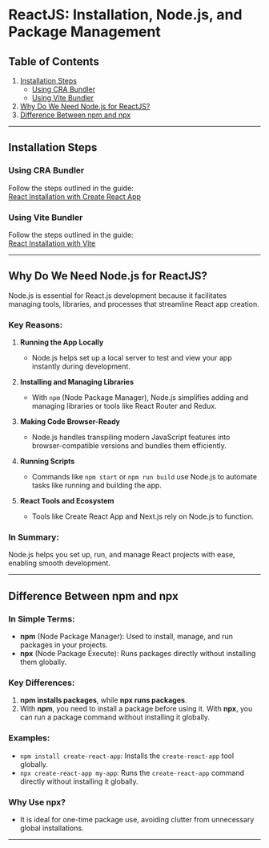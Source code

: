 # ReactJS: Installation, Node.js, and Package Management

## Table of Contents
1. [Installation Steps](#installation-steps)
   - [Using CRA Bundler](#using-cra-bundler)
   - [Using Vite Bundler](#using-vite-bundler)
2. [Why Do We Need Node.js for ReactJS?](#why-do-we-need-nodejs-for-reactjs)
3. [Difference Between npm and npx](#difference-between-npm-and-npx)

---

## Installation Steps

### Using CRA Bundler
Follow the steps outlined in the guide:  
[React Installation with Create React App](https://github.com/Hardi185/ReactJS/blob/main/Project/reactbasicprg/reactbasicprg.md)

### Using Vite Bundler
Follow the steps outlined in the guide:  
[React Installation with Vite](https://github.com/Hardi185/ReactJS/blob/main/Project/01viteReact/Setup%20%26%20Explaination.md)

---

## Why Do We Need Node.js for ReactJS?

Node.js is essential for React.js development because it facilitates managing tools, libraries, and processes that streamline React app creation.  

### Key Reasons:
1. **Running the App Locally**  
   - Node.js helps set up a local server to test and view your app instantly during development.

2. **Installing and Managing Libraries**  
   - With `npm` (Node Package Manager), Node.js simplifies adding and managing libraries or tools like React Router and Redux.

3. **Making Code Browser-Ready**  
   - Node.js handles transpiling modern JavaScript features into browser-compatible versions and bundles them efficiently.

4. **Running Scripts**  
   - Commands like `npm start` or `npm run build` use Node.js to automate tasks like running and building the app.

5. **React Tools and Ecosystem**  
   - Tools like Create React App and Next.js rely on Node.js to function.

### In Summary:
Node.js helps you set up, run, and manage React projects with ease, enabling smooth development.

---

## Difference Between npm and npx

### In Simple Terms:
- **npm** (Node Package Manager): Used to install, manage, and run packages in your projects.
- **npx** (Node Package Execute): Runs packages directly without installing them globally.

### Key Differences:
1. **npm installs packages**, while **npx runs packages**.
2. With **npm**, you need to install a package before using it. With **npx**, you can run a package command without installing it globally.

### Examples:
- `npm install create-react-app`: Installs the `create-react-app` tool globally.
- `npx create-react-app my-app`: Runs the `create-react-app` command directly without installing it globally.

### Why Use npx?
- It is ideal for one-time package use, avoiding clutter from unnecessary global installations.

---
